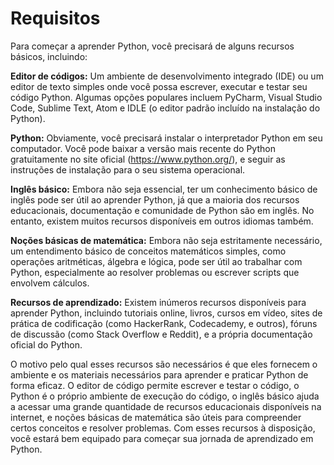 # Requisitos

Para começar a aprender Python, você precisará de alguns recursos básicos, incluindo:

**Editor de códigos:** Um ambiente de desenvolvimento integrado (IDE) ou um editor de texto simples onde você possa escrever, executar e testar seu código Python. Algumas opções populares incluem PyCharm, Visual Studio Code, Sublime Text, Atom e IDLE (o editor padrão incluído na instalação do Python).

**Python:** Obviamente, você precisará instalar o interpretador Python em seu computador. Você pode baixar a versão mais recente do Python gratuitamente no site oficial (https://www.python.org/), e seguir as instruções de instalação para o seu sistema operacional.

**Inglês básico:** Embora não seja essencial, ter um conhecimento básico de inglês pode ser útil ao aprender Python, já que a maioria dos recursos educacionais, documentação e comunidade de Python são em inglês. No entanto, existem muitos recursos disponíveis em outros idiomas também.

**Noções básicas de matemática:** Embora não seja estritamente necessário, um entendimento básico de conceitos matemáticos simples, como operações aritméticas, álgebra e lógica, pode ser útil ao trabalhar com Python, especialmente ao resolver problemas ou escrever scripts que envolvem cálculos.

**Recursos de aprendizado:** Existem inúmeros recursos disponíveis para aprender Python, incluindo tutoriais online, livros, cursos em vídeo, sites de prática de codificação (como HackerRank, Codecademy, e outros), fóruns de discussão (como Stack Overflow e Reddit), e a própria documentação oficial do Python.

O motivo pelo qual esses recursos são necessários é que eles fornecem o ambiente e os materiais necessários para aprender e praticar Python de forma eficaz. O editor de código permite escrever e testar o código, o Python é o próprio ambiente de execução do código, o inglês básico ajuda a acessar uma grande quantidade de recursos educacionais disponíveis na internet, e noções básicas de matemática são úteis para compreender certos conceitos e resolver problemas. Com esses recursos à disposição, você estará bem equipado para começar sua jornada de aprendizado em Python.